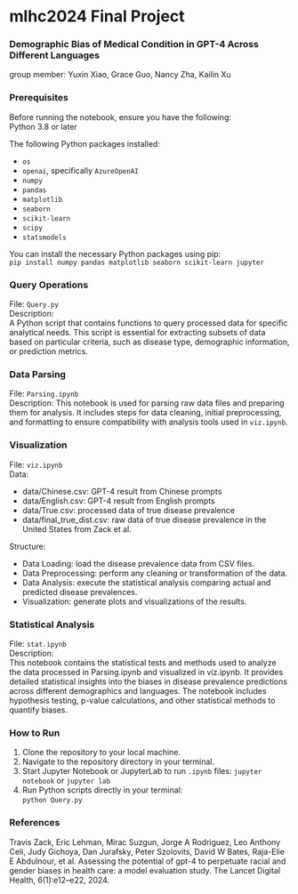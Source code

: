 # mlhc2024 Final Project
### Demographic Bias of Medical Condition in GPT-4 Across Different Languages
group member: Yuxin Xiao, Grace Guo, Nancy Zha, Kailin Xu

### Prerequisites

Before running the notebook, ensure you have the following:  
Python 3.8 or later  

The following Python packages installed:  
* `os`
* `openai`, specifically `AzureOpenAI`  
* `numpy`
* `pandas`
* `matplotlib`
* `seaborn`
* `scikit-learn`
* `scipy`
* `statsmodels`
  
You can install the necessary Python packages using pip:  
`pip install numpy pandas matplotlib seaborn scikit-learn jupyter`  

### Query Operations
File: `Query.py`  
Description:  
A Python script that contains functions to query processed data for specific analytical needs. This script is essential for extracting subsets of data based on particular criteria, such as disease type, demographic information, or prediction metrics.    

### Data Parsing
File: `Parsing.ipynb`  
Description:
This notebook is used for parsing raw data files and preparing them for analysis. It includes steps for data cleaning, initial preprocessing, and formatting to ensure compatibility with analysis tools used in `viz.ipynb`.

### Visualization
File: `viz.ipynb`  
Data:  
* data/Chinese.csv: GPT-4 result from Chinese prompts
* data/English.csv: GPT-4 result from English prompts
* data/True.csv: processed data of true disease prevalence   
* data/final_true_dist.csv: raw data of true disease prevalence in the United States from Zack et al. 

Structure: 
* Data Loading: load the disease prevalence data from CSV files.
* Data Preprocessing: perform any cleaning or transformation of the data.
* Data Analysis: execute the statistical analysis comparing actual and predicted disease prevalences.  
* Visualization: generate plots and visualizations of the results.

### Statistical Analysis
File: `stat.ipynb`  
Description:  
This notebook contains the statistical tests and methods used to analyze the data processed in Parsing.ipynb and visualized in viz.ipynb. It provides detailed statistical insights into the biases in disease prevalence predictions across different demographics and languages. The notebook includes hypothesis testing, p-value calculations, and other statistical methods to quantify biases.  

### How to Run
1. Clone the repository to your local machine.  
2. Navigate to the repository directory in your terminal.  
3. Start Jupyter Notebook or JupyterLab to run `.ipynb` files:
`jupyter notebook` or `jupyter lab`  
4. Run Python scripts directly in your terminal:  
`python Query.py`  

### References
Travis Zack, Eric Lehman, Mirac Suzgun, Jorge A Rodriguez, Leo Anthony Celi, Judy Gichoya,
Dan Jurafsky, Peter Szolovits, David W Bates, Raja-Elie E Abdulnour, et al. Assessing the
potential of gpt-4 to perpetuate racial and gender biases in health care: a model evaluation study.
The Lancet Digital Health, 6(1):e12–e22, 2024.

